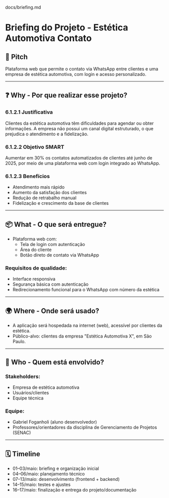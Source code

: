docs/briefing.md
# Briefing do Projeto - Estética Automotiva Contato

## 🎯 Pitch
Plataforma web que permite o contato via WhatsApp entre clientes e uma empresa de estética automotiva, com login e acesso personalizado.

---

## ❓ Why - Por que realizar esse projeto?

### 6.1.2.1 Justificativa
Clientes da estética automotiva têm dificuldades para agendar ou obter informações. A empresa não possui um canal digital estruturado, o que prejudica o atendimento e a fidelização.

### 6.1.2.2 Objetivo SMART
Aumentar em 30% os contatos automatizados de clientes até junho de 2025, por meio de uma plataforma web com login integrado ao WhatsApp.

### 6.1.2.3 Benefícios
- Atendimento mais rápido
- Aumento da satisfação dos clientes
- Redução de retrabalho manual
- Fidelização e crescimento da base de clientes

---

## 📦 What - O que será entregue?

- Plataforma web com:
  - Tela de login com autenticação
  - Área do cliente
  - Botão direto de contato via WhatsApp

### Requisitos de qualidade:
- Interface responsiva
- Segurança básica com autenticação
- Redirecionamento funcional para o WhatsApp com número da estética

---

## 🌍 Where - Onde será usado?

- A aplicação será hospedada na internet (web), acessível por clientes da estética.
- Público-alvo: clientes da empresa "Estética Automotiva X", em São Paulo.

---

## 👥 Who - Quem está envolvido?

### Stakeholders:
- Empresa de estética automotiva
- Usuários/clientes
- Equipe técnica

### Equipe:
- Gabriel Foganholi (aluno desenvolvedor)
- Professores/orientadores da disciplina de Gerenciamento de Projetos (SENAC)

---

## 🗓️ Timeline

- 01–03/maio: briefing e organização inicial
- 04–06/maio: planejamento técnico
- 07–13/maio: desenvolvimento (frontend + backend)
- 14–15/maio: testes e ajustes
- 16–17/maio: finalização e entrega do projeto/documentação

